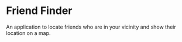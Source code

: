 Friend Finder
=============

An application to locate friends who are in your vicinity and show their location on a map.